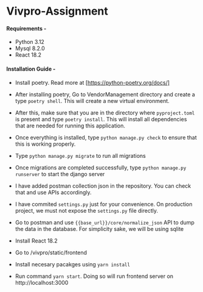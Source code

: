 # Vivpro-Assignment

#### Requirements -
- Python 3.12
- Mysql 8.2.0
- React 18.2

#### Installation Guide -
- Install poetry. Read more at [https://python-poetry.org/docs/]
- After installing poetry, Go to VendorManagement directory and create a type `poetry shell`. This will create a new virtual environment.
- After this, make sure that you are in the directory where `pyproject.toml` is present and type `poetry install`. This will install all dependencies that are needed for running this application.
- Once everything is installed, type `python manage.py check` to ensure that this is working properly.
- Type `python manage.py migrate` to run all migrations
- Once migrations are completed successfully, type `python manage.py runserver` to start the django server
- I have added postman collection json in the repository. You can check that and use APIs accordingly.
- I have commited `settings.py` just for your convenience. On production project, we must not expose the `settings.py` file directly.
- Go to postman and use `{{base_url}}/core/normalize_json` API to dump the data in the database. For simplicity sake, we will be using sqlite

- Install React 18.2
- Go to <project-dir>/vivpro/static/frontend
- Install necesary pacakges using `yarn install`
- Run command `yarn start`. Doing so will run frontend server on http://localhost:3000
